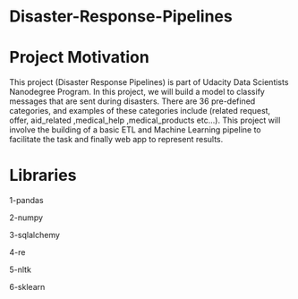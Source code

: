 # Disaster-Response-Pipelines
# Project Motivation
This project (Disaster Response Pipelines) is part of Udacity Data Scientists Nanodegree Program.
In this project, we will build a model to classify messages that are sent during disasters. There are 36 pre-defined categories, and examples of these categories include (related	request,	offer,	aid_related	,medical_help	,medical_products etc...).
This project will involve the building of a basic ETL and Machine Learning pipeline to facilitate the task and finally web app to represent results. 

# Libraries
1-pandas

2-numpy

3-sqlalchemy

4-re

5-nltk

6-sklearn


